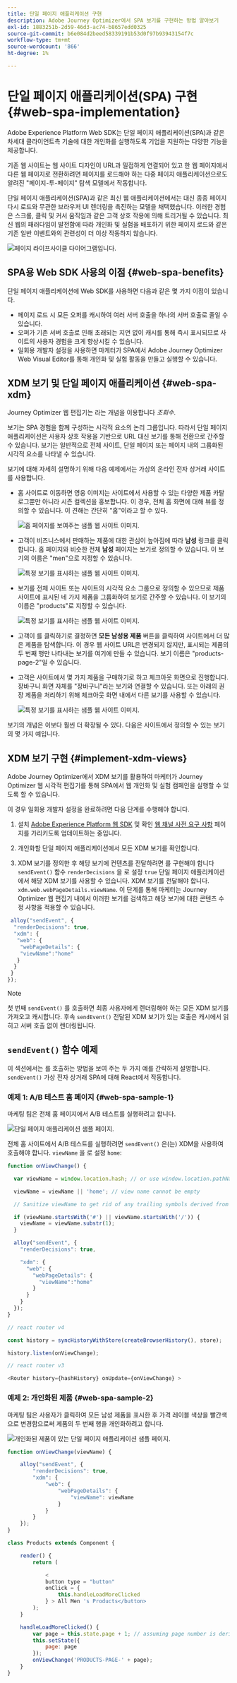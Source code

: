 ```yaml
---
title: 단일 페이지 애플리케이션 구현
description: Adobe Journey Optimizer에서 SPA 보기를 구현하는 방법 알아보기
exl-id: 1883251b-2d59-46d3-ac74-b8657edd0325
source-git-commit: b6e084d2beed58339191b53d0f97b93943154f7c
workflow-type: tm+mt
source-wordcount: '866'
ht-degree: 1%

---
```


# 단일 페이지 애플리케이션(SPA) 구현 {#web-spa-implementation}

Adobe Experience Platform Web SDK는 단일 페이지 애플리케이션(SPA)과 같은 차세대 클라이언트측 기술에 대한 개인화를 실행하도록 기업을 지원하는 다양한 기능을 제공합니다.

기존 웹 사이트는 웹 사이트 디자인이 URL과 밀접하게 연결되어 있고 한 웹 페이지에서 다른 웹 페이지로 전환하려면 페이지를 로드해야 하는 다중 페이지 애플리케이션으로도 알려진 &quot;페이지-투-페이지&quot; 탐색 모델에서 작동합니다.

단일 페이지 애플리케이션(SPA)과 같은 최신 웹 애플리케이션에서는 대신 종종 페이지 다시 로드와 무관한 브라우저 UI 렌더링을 촉진하는 모델을 채택했습니다. 이러한 경험은 스크롤, 클릭 및 커서 움직임과 같은 고객 상호 작용에 의해 트리거될 수 있습니다. 최신 웹의 패러다임이 발전함에 따라 개인화 및 실험을 배포하기 위한 페이지 로드와 같은 기존 일반 이벤트와의 관련성이 더 이상 작동하지 않습니다.

![페이지 라이프사이클 다이어그램입니다.](assets/web-spa-vs-traditional-lifecycle.png)

## SPA용 Web SDK 사용의 이점 {#web-spa-benefits}

단일 페이지 애플리케이션에 Web SDK를 사용하면 다음과 같은 몇 가지 이점이 있습니다.

* 페이지 로드 시 모든 오퍼를 캐시하여 여러 서버 호출을 하나의 서버 호출로 줄일 수 있습니다.
* 오퍼가 기존 서버 호출로 인해 초래되는 지연 없이 캐시를 통해 즉시 표시되므로 사이트의 사용자 경험을 크게 향상시킬 수 있습니다.
* 일회용 개발자 설정을 사용하면 마케터가 SPA에서 Adobe Journey Optimizer Web Visual Editor를 통해 개인화 및 실험 활동을 만들고 실행할 수 있습니다.

## XDM 보기 및 단일 페이지 애플리케이션 {#web-spa-xdm}

Journey Optimizer 웹 편집기는 라는 개념을 이용합니다 _조회수_.

보기는 SPA 경험을 함께 구성하는 시각적 요소의 논리 그룹입니다. 따라서 단일 페이지 애플리케이션은 사용자 상호 작용을 기반으로 URL 대신 보기를 통해 전환으로 간주할 수 있습니다. 보기는 일반적으로 전체 사이트, 단일 페이지 또는 페이지 내의 그룹화된 시각적 요소를 나타낼 수 있습니다.

보기에 대해 자세히 설명하기 위해 다음 예제에서는 가상의 온라인 전자 상거래 사이트를 사용합니다.

* 홈 사이트로 이동하면 영웅 이미지는 사이트에서 사용할 수 있는 다양한 제품 카탈로그뿐만 아니라 시즌 컬렉션을 홍보합니다. 이 경우, 전체 홈 화면에 대해 뷰를 정의할 수 있습니다. 이 견해는 간단히 &quot;홈&quot;이라고 할 수 있다.

  ![홈 페이지를 보여주는 샘플 웹 사이트 이미지.](assets/web-spa-home.png)

* 고객이 비즈니스에서 판매하는 제품에 대한 관심이 높아짐에 따라 **남성** 링크를 클릭합니다. 홈 페이지와 비슷한 전체 **남성** 페이지는 보기로 정의할 수 있습니다. 이 보기의 이름은 &quot;men&quot;으로 지정할 수 있습니다.

  ![특정 보기를 표시하는 샘플 웹 사이트 이미지.](assets/web-spa-men.png)

* 보기를 전체 사이트 또는 사이트의 시각적 요소 그룹으로 정의할 수 있으므로 제품 사이트에 표시된 네 가지 제품을 그룹화하여 보기로 간주할 수 있습니다. 이 보기의 이름은 &quot;products&quot;로 지정할 수 있습니다.

  ![특정 보기를 표시하는 샘플 웹 사이트 이미지.](assets/web-spa-men-products.png)

* 고객이 를 클릭하기로 결정하면 **모든 남성용 제품** 버튼을 클릭하여 사이트에서 더 많은 제품을 탐색합니다. 이 경우 웹 사이트 URL은 변경되지 않지만, 표시되는 제품의 두 번째 행만 나타내는 보기를 여기에 만들 수 있습니다. 보기 이름은 &quot;products-page-2&quot;일 수 있습니다.

* 고객은 사이트에서 몇 가지 제품을 구매하기로 하고 체크아웃 화면으로 진행합니다. 장바구니 화면 자체를 &quot;장바구니&quot;라는 보기와 연결할 수 있습니다. 또는 아래의 권장 제품을 처리하기 위해 체크아웃 화면 내에서 다른 보기를 사용할 수 있습니다.

  ![특정 보기를 표시하는 샘플 웹 사이트 이미지.](assets/web-spa-cart.png)

보기의 개념은 이보다 훨씬 더 확장될 수 있다. 다음은 사이트에서 정의할 수 있는 보기의 몇 가지 예입니다.

## XDM 보기 구현 {#implement-xdm-views}

Adobe Journey Optimizer에서 XDM 보기를 활용하여 마케터가 Journey Optimizer 웹 시각적 편집기를 통해 SPA에서 웹 개인화 및 실험 캠페인을 실행할 수 있도록 할 수 있습니다.

이 경우 일회용 개발자 설정을 완료하려면 다음 단계를 수행해야 합니다.

1. 설치 [Adobe Experience Platform 웹 SDK](/help/web-sdk/install/overview.md) 및 확인 [웹 채널 사전 요구 사항](https://experienceleague.adobe.com/docs/journey-optimizer/using/web/configure-web-channel/web-prerequisites.html) 페이지를 가리키도록 업데이트하는 중입니다.

2. 개인화할 단일 페이지 애플리케이션에서 모든 XDM 보기를 확인합니다.

3. XDM 보기를 정의한 후 해당 보기에 컨텐츠를 전달하려면 를 구현해야 합니다 `sendEvent()` 함수 `renderDecisions` 을 로 설정 `true` 단일 페이지 애플리케이션에서 해당 XDM 보기를 사용할 수 있습니다. XDM 보기를 전달해야 합니다. `xdm.web.webPageDetails.viewName`. 이 단계를 통해 마케터는 Journey Optimizer 웹 편집기 내에서 이러한 보기를 검색하고 해당 보기에 대한 콘텐츠 수정 사항을 적용할 수 있습니다.

```js
 alloy("sendEvent", {
  "renderDecisions": true,
  "xdm": {
   "web": {
    "webPageDetails": {
    "viewName":"home"
   }
  }
 }
});
```

>[!NOTE]
>
>첫 번째 `sendEvent()` 를 호출하면 최종 사용자에게 렌더링해야 하는 모든 XDM 보기를 가져오고 캐시합니다. 후속 `sendEvent()` 전달된 XDM 보기가 있는 호출은 캐시에서 읽히고 서버 호출 없이 렌더링됩니다.

## `sendEvent()` 함수 예제

이 섹션에서는 를 호출하는 방법을 보여 주는 두 가지 예를 간략하게 설명합니다. `sendEvent()` 가상 전자 상거래 SPA에 대해 React에서 작동합니다.

### 예제 1: A/B 테스트 홈 페이지 {#web-spa-sample-1}

마케팅 팀은 전체 홈 페이지에서 A/B 테스트를 실행하려고 합니다.

![단일 페이지 애플리케이션 샘플 페이지.](assets/web-spa-home.png)

전체 홈 사이트에서 A/B 테스트를 실행하려면 `sendEvent()` 은(는) XDM을 사용하여 호출해야 합니다. `viewName` 을 로 설정 `home`:

```js
function onViewChange() {

  var viewName = window.location.hash; // or use window.location.pathName if router works on path and not hash

  viewName = viewName || 'home'; // view name cannot be empty

  // Sanitize viewName to get rid of any trailing symbols derived from URL

  if (viewName.startsWith('#') || viewName.startsWith('/')) {
    viewName = viewName.substr(1);
  }

  alloy("sendEvent", {
    "renderDecisions": true,

    "xdm": {
      "web": {
        "webPageDetails": {
          "viewName":"home"
        }
      }
    }
  });
}

// react router v4

const history = syncHistoryWithStore(createBrowserHistory(), store);

history.listen(onViewChange);

// react router v3

<Router history={hashHistory} onUpdate={onViewChange} >
```

### 예제 2: 개인화된 제품 {#web-spa-sample-2}

마케팅 팀은 사용자가 클릭하여 모든 남성 제품을 표시한 후 가격 레이블 색상을 빨간색으로 변경함으로써 제품의 두 번째 행을 개인화하려고 합니다.

![개인화된 제품이 있는 단일 페이지 애플리케이션 샘플 페이지.](assets/web-spa-men-products.png)

```js
function onViewChange(viewName) {

    alloy("sendEvent", {
        "renderDecisions": true,
        "xdm": {
            "web": {
                "webPageDetails": {
                    "viewName": viewName
                }
            }
        }
    });
}

class Products extends Component {

    render() {
        return (

            <
            button type = "button"
            onClick = {
                this.handleLoadMoreClicked
            } > All Men 's Products</button>
        );
    }

    handleLoadMoreClicked() {
        var page = this.state.page + 1; // assuming page number is derived from component's state
        this.setState({
            page: page
        });
        onViewChange('PRODUCTS-PAGE-' + page);
    }
}
```
